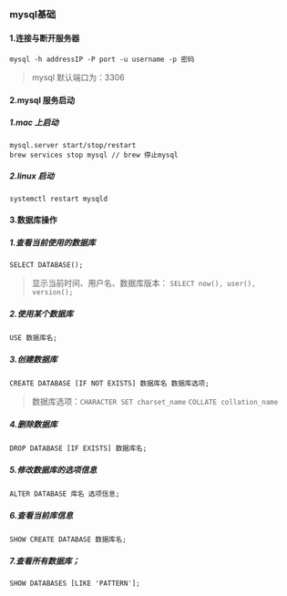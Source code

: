 

### mysql基础

#### 1.连接与断开服务器

`mysql -h addressIP -P port -u username -p 密码 `

>  mysql 默认端口为：3306

#### 2.mysql 服务启动

##### 1.mac 上启动

```shell
mysql.server start/stop/restart
brew services stop mysql // brew 停止mysql
```

##### 2.linux 启动

```shell
systemctl restart mysqld
```



#### 3.数据库操作

##### 1.查看当前使用的数据库

`SELECT DATABASE();`

> 显示当前时间、用户名、数据库版本： `SELECT now(), user(), version();`

##### 2.使用某个数据库

`USE 数据库名;`

##### 3.创建数据库

`CREATE DATABASE [IF NOT EXISTS] 数据库名 数据库选项;`

> 数据库选项：`CHARACTER SET charset_name` `COLLATE collation_name`

##### 4.删除数据库

`DROP DATABASE [IF EXISTS] 数据库名;`

##### 5.修改数据库的选项信息

`ALTER DATABASE 库名 选项信息;`

##### 6.查看当前库信息

`SHOW CREATE DATABASE 数据库名;`

##### 7.查看所有数据库；

`SHOW DATABASES [LIKE 'PATTERN'];`

